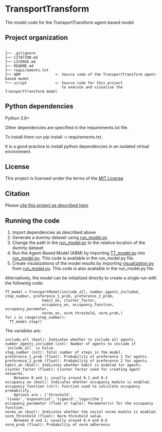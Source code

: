 # TransportTransform
The model code for the TransportTransform agent-based model

## Project organization

```
.
├── .gitignore
├── CITATION.md
├── LICENSE.md
├── README.md
├── requirements.txt
├── ABM                <- Source code of the TransportTransform agent-based model
└── script             <- Source code for this project 
                          to execute and visualise the TransportTransform model

```

## Python dependencies

Python 3.6+

Other dependencies are specified in the requirements.txt file.

To install them run pip install -r requirements.txt.

It is a good practice to install python dependencies in an isolated virtual environment.

## License

This project is licensed under the terms of the [MIT License](/LICENSE.md)

## Citation

Please [cite this project as described here](/CITATION.md).

## Running the code

1. Import dependencies as described above
2. Generate a dummy dataset using [run_model.py](script/random_datat_generator.py)
3. Change the path in the [run_model.py](script/run_model.py) to the relative location of the dummy dataset
4. Run the Agent-Based Model (ABM) by importing [TT_model.py](ABM/TT_model.py) into [run_model.py](script/run_model.py). This code is available in the run_model.py file.
5. Create visulaizations of the model results by importing [visualization.py](script/visualization.py) from [run_model.py](script/run_model.py). This code is also available in the run_model.py file.

Alternatively, the model can be initialized directly to create a single run with the following code:

```python:
TT_model = TransportModel(include_all, number_agents_included, step_number, preference_1_prob, preference_2_prob, 
                 habit_on, cluster_factor, 
                 occupancy_on, occupancy_function, occupancy_parameter,  
                 norms_on, norm_threshold, norm_prob,)
for i in range(step_number):    
  TT_model.step()
```

The variables are:
```python:
include_all (bool): Indicates whether to include all agents.
number_agents_included (int): Number of agents to include if `include_all` is False.
step_number (int): Total number of steps in the model.
preference_1_prob (float): Probability of preference 1 for agents.
preference_2_prob (float): Probability of preference 2 for agents.
habit_on (bool): Indicates whether habit is enabled for agents.
cluster_factor (float): Cluster factor used for creating agent networks.
    Between 0 and 1; usually around 0.1 and 0.3
occupancy_on (bool): Indicates whether occupancy module is enabled.
occupancy_function (str): Function used to calculate occupancy probability. 
    Options are ; ['threshold', 'linear','exponential','sigmoid','logarithm']
occupancy_parameter (float or tuple): Parameter(s) for the occupancy function.
norms_on (bool): Indicates whether the social norms module is enabled.
norm_threshold (float): Norm threshold value.
    Between 0 and 1; usually around 0.4 and 0.6
norm_prob (float): Probability of norm adherence.
```
